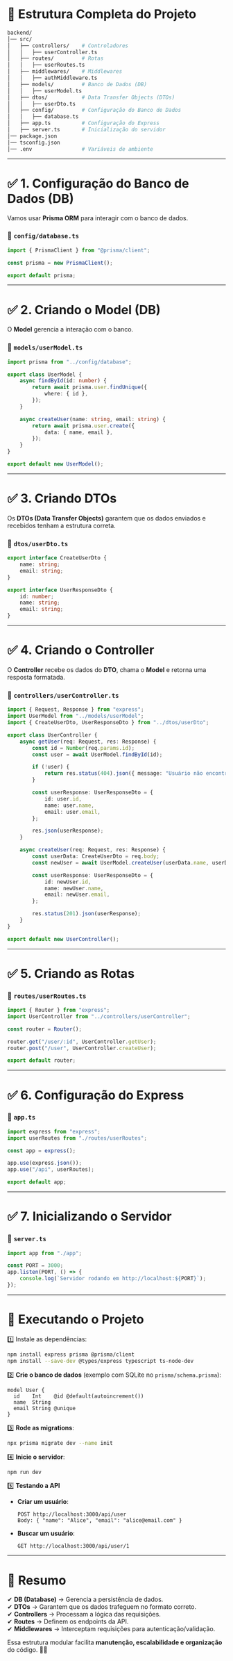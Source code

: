 # 🎯 **Estrutura Completa do Projeto**
```bash
backend/
│── src/
│   ├── controllers/    # Controladores
│   │   ├── userController.ts
│   ├── routes/         # Rotas
│   │   ├── userRoutes.ts
│   ├── middlewares/    # Middlewares
│   │   ├── authMiddleware.ts
│   ├── models/         # Banco de Dados (DB)
│   │   ├── userModel.ts
│   ├── dtos/           # Data Transfer Objects (DTOs)
│   │   ├── userDto.ts
│   ├── config/         # Configuração do Banco de Dados
│   │   ├── database.ts
│   ├── app.ts          # Configuração do Express
│   ├── server.ts       # Inicialização do servidor
│── package.json
│── tsconfig.json
│── .env                # Variáveis de ambiente
```

---

# ✅ **1. Configuração do Banco de Dados (DB)**
Vamos usar **Prisma ORM** para interagir com o banco de dados.

### 📄 **`config/database.ts`**
```typescript
import { PrismaClient } from "@prisma/client";

const prisma = new PrismaClient();

export default prisma;
```

---

# ✅ **2. Criando o Model (DB)**
O **Model** gerencia a interação com o banco.

### 📄 **`models/userModel.ts`**
```typescript
import prisma from "../config/database";

export class UserModel {
    async findById(id: number) {
        return await prisma.user.findUnique({
            where: { id },
        });
    }

    async createUser(name: string, email: string) {
        return await prisma.user.create({
            data: { name, email },
        });
    }
}

export default new UserModel();
```

---

# ✅ **3. Criando DTOs**
Os **DTOs (Data Transfer Objects)** garantem que os dados enviados e recebidos tenham a estrutura correta.

### 📄 **`dtos/userDto.ts`**
```typescript
export interface CreateUserDto {
    name: string;
    email: string;
}

export interface UserResponseDto {
    id: number;
    name: string;
    email: string;
}
```

---

# ✅ **4. Criando o Controller**
O **Controller** recebe os dados do **DTO**, chama o **Model** e retorna uma resposta formatada.

### 📄 **`controllers/userController.ts`**
```typescript
import { Request, Response } from "express";
import UserModel from "../models/userModel";
import { CreateUserDto, UserResponseDto } from "../dtos/userDto";

export class UserController {
    async getUser(req: Request, res: Response) {
        const id = Number(req.params.id);
        const user = await UserModel.findById(id);

        if (!user) {
            return res.status(404).json({ message: "Usuário não encontrado" });
        }

        const userResponse: UserResponseDto = {
            id: user.id,
            name: user.name,
            email: user.email,
        };

        res.json(userResponse);
    }

    async createUser(req: Request, res: Response) {
        const userData: CreateUserDto = req.body;
        const newUser = await UserModel.createUser(userData.name, userData.email);

        const userResponse: UserResponseDto = {
            id: newUser.id,
            name: newUser.name,
            email: newUser.email,
        };

        res.status(201).json(userResponse);
    }
}

export default new UserController();
```

---

# ✅ **5. Criando as Rotas**
### 📄 **`routes/userRoutes.ts`**
```typescript
import { Router } from "express";
import UserController from "../controllers/userController";

const router = Router();

router.get("/user/:id", UserController.getUser);
router.post("/user", UserController.createUser);

export default router;
```

---

# ✅ **6. Configuração do Express**
### 📄 **`app.ts`**
```typescript
import express from "express";
import userRoutes from "./routes/userRoutes";

const app = express();

app.use(express.json());
app.use("/api", userRoutes);

export default app;
```

---

# ✅ **7. Inicializando o Servidor**
### 📄 **`server.ts`**
```typescript
import app from "./app";

const PORT = 3000;
app.listen(PORT, () => {
    console.log(`Servidor rodando em http://localhost:${PORT}`);
});
```

---

# 🚀 **Executando o Projeto**
1️⃣ Instale as dependências:
```sh
npm install express prisma @prisma/client
npm install --save-dev @types/express typescript ts-node-dev
```

2️⃣ **Crie o banco de dados** (exemplo com SQLite no `prisma/schema.prisma`):
```prisma
model User {
  id    Int    @id @default(autoincrement())
  name  String
  email String @unique
}
```

3️⃣ **Rode as migrations**:
```sh
npx prisma migrate dev --name init
```

4️⃣ **Inicie o servidor**:
```sh
npm run dev
```

5️⃣ **Testando a API**
- **Criar um usuário**:  
  ```
  POST http://localhost:3000/api/user
  Body: { "name": "Alice", "email": "alice@email.com" }
  ```
- **Buscar um usuário**:  
  ```
  GET http://localhost:3000/api/user/1
  ```

---

# 🎯 **Resumo**
✔ **DB (Database)** → Gerencia a persistência de dados.  
✔ **DTOs** → Garantem que os dados trafeguem no formato correto.  
✔ **Controllers** → Processam a lógica das requisições.  
✔ **Routes** → Definem os endpoints da API.  
✔ **Middlewares** → Interceptam requisições para autenticação/validação.  

Essa estrutura modular facilita **manutenção, escalabilidade e organização** do código. 🚀🔥